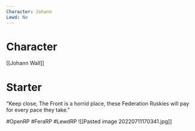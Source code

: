 ```yaml
---
Character: Johann
Lewd: No
---
```

# Character
[[Johann Wall]]

# Starter
"Keep close, The Front is a horrid place, these Federation Ruskies will pay for every pace they take."

#OpenRP #FeraRP #LewdRP 
![[Pasted image 20220711170341.jpg]]